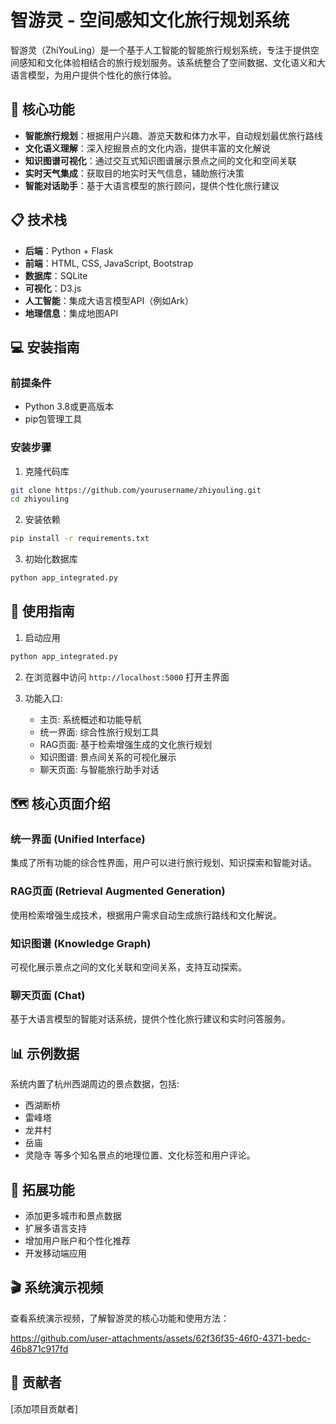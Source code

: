 # 智游灵 - 空间感知文化旅行规划系统

智游灵（ZhiYouLing）是一个基于人工智能的智能旅行规划系统，专注于提供空间感知和文化体验相结合的旅行规划服务。该系统整合了空间数据、文化语义和大语言模型，为用户提供个性化的旅行体验。

## 🌟 核心功能

- **智能旅行规划**：根据用户兴趣、游览天数和体力水平，自动规划最优旅行路线
- **文化语义理解**：深入挖掘景点的文化内涵，提供丰富的文化解说
- **知识图谱可视化**：通过交互式知识图谱展示景点之间的文化和空间关联
- **实时天气集成**：获取目的地实时天气信息，辅助旅行决策
- **智能对话助手**：基于大语言模型的旅行顾问，提供个性化旅行建议

## 📋 技术栈

- **后端**：Python + Flask
- **前端**：HTML, CSS, JavaScript, Bootstrap
- **数据库**：SQLite
- **可视化**：D3.js
- **人工智能**：集成大语言模型API（例如Ark）
- **地理信息**：集成地图API

## 💻 安装指南

### 前提条件

- Python 3.8或更高版本
- pip包管理工具

### 安装步骤

1. 克隆代码库

```bash
git clone https://github.com/yourusername/zhiyouling.git
cd zhiyouling
```

2. 安装依赖

```bash
pip install -r requirements.txt
```

3. 初始化数据库

```bash
python app_integrated.py
```

## 🚀 使用指南

1. 启动应用

```bash
python app_integrated.py
```

2. 在浏览器中访问 `http://localhost:5000` 打开主界面

3. 功能入口:
   - 主页: 系统概述和功能导航
   - 统一界面: 综合性旅行规划工具
   - RAG页面: 基于检索增强生成的文化旅行规划
   - 知识图谱: 景点间关系的可视化展示
   - 聊天页面: 与智能旅行助手对话

## 🗺️ 核心页面介绍

### 统一界面 (Unified Interface)
集成了所有功能的综合性界面，用户可以进行旅行规划、知识探索和智能对话。

### RAG页面 (Retrieval Augmented Generation)
使用检索增强生成技术，根据用户需求自动生成旅行路线和文化解说。

### 知识图谱 (Knowledge Graph)
可视化展示景点之间的文化关联和空间关系，支持互动探索。

### 聊天页面 (Chat)
基于大语言模型的智能对话系统，提供个性化旅行建议和实时问答服务。

## 📊 示例数据

系统内置了杭州西湖周边的景点数据，包括:
- 西湖断桥
- 雷峰塔
- 龙井村
- 岳庙
- 灵隐寺
等多个知名景点的地理位置、文化标签和用户评论。

## 🔮 拓展功能

- 添加更多城市和景点数据
- 扩展多语言支持
- 增加用户账户和个性化推荐
- 开发移动端应用

## 🎬 系统演示视频

查看系统演示视频，了解智游灵的核心功能和使用方法：

https://github.com/user-attachments/assets/62f36f35-46f0-4371-bedc-46b871c917fd

## 👥 贡献者

[添加项目贡献者] 
